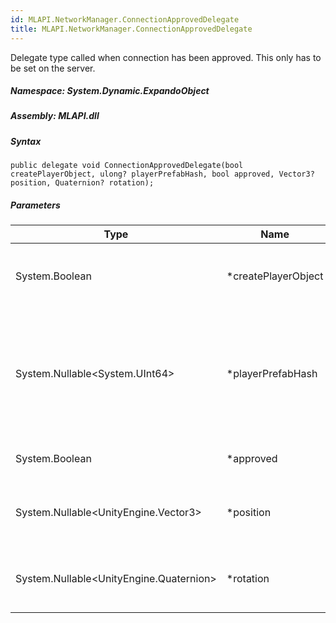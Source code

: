 ```yaml
---  
id: MLAPI.NetworkManager.ConnectionApprovedDelegate  
title: MLAPI.NetworkManager.ConnectionApprovedDelegate
---
```


<div class="markdown level0 summary">

Delegate type called when connection has been approved. This only has to
be set on the server.

</div>

<div class="markdown level0 conceptual">

</div>

##### **Namespace**: System.Dynamic.ExpandoObject

##### **Assembly**: MLAPI.dll

##### Syntax

    public delegate void ConnectionApprovedDelegate(bool createPlayerObject, ulong? playerPrefabHash, bool approved, Vector3? position, Quaternion? rotation);

##### Parameters

| Type                                          | Name                 | Description                                                                                                                                            |
|-----------------------------------------------|----------------------|--------------------------------------------------------------------------------------------------------------------------------------------------------|
| System.Boolean                                | \*createPlayerObject | If true, a player object will be created. Otherwise the client will have no object.                                                                    |
| System.Nullable&lt;System.UInt64&gt;          | \*playerPrefabHash   | The prefabHash to use for the client. If createPlayerObject is false, this is ignored. If playerPrefabHash is null, the default player prefab is used. |
| System.Boolean                                | \*approved           | Whether or not the client was approved                                                                                                                 |
| System.Nullable&lt;UnityEngine.Vector3&gt;    | \*position           | The position to spawn the client at. If null, the prefab position is used.                                                                             |
| System.Nullable&lt;UnityEngine.Quaternion&gt; | \*rotation           | The rotation to spawn the client with. If null, the prefab position is used.                                                                           |
